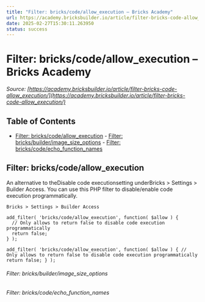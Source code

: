 ```yaml
---
title: "Filter: bricks/code/allow_execution – Bricks Academy"
url: https://academy.bricksbuilder.io/article/filter-bricks-code-allow_execution/
date: 2025-02-27T15:30:11.263950
status: success
---
```


# Filter: bricks/code/allow_execution – Bricks Academy

*Source: [https://academy.bricksbuilder.io/article/filter-bricks-code-allow_execution/](https://academy.bricksbuilder.io/article/filter-bricks-code-allow_execution/)*

## Table of Contents

- [Filter: bricks/code/allow_execution](#filter-brickscodeallowexecution)
        - [Filter: bricks/builder/image_size_options](#filter-bricksbuilderimagesizeoptions)
        - [Filter: bricks/code/echo_function_names](#filter-brickscodeechofunctionnames)

## Filter: bricks/code/allow_execution

An alternative to theDisable code executionsetting underBricks > Settings > Builder Access. You can use this PHP filter to disable/enable code execution programmatically.

`Bricks > Settings > Builder Access`

```
add_filter( 'bricks/code/allow_execution', function( $allow ) {
  // Only allows to return false to disable code execution programmatically
  return false;
} );
```

`add_filter( 'bricks/code/allow_execution', function( $allow ) {
  // Only allows to return false to disable code execution programmatically
  return false;
} );`

###### Filter: bricks/builder/image_size_options

###### Filter: bricks/code/echo_function_names

